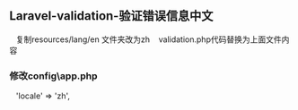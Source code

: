 ## Laravel-validation-验证错误信息中文
    复制resources/lang/en 文件夹改为zh
    validation.php代码替换为上面文件内容
### 修改config\app.php
    'locale' => 'zh',

